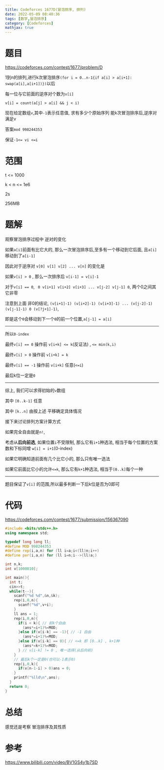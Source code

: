 ```yaml
---
title: Codeforces 1677D(冒泡排序, 排列)
date: 2022-05-09 08:40:36
tags: [数学,冒泡排序]
category: [Codeforces]
mathjax: true
---
```


# 题目

https://codeforces.com/contest/1677/problem/D

1到n的排列,进行k次冒泡排序`(for i = 0..n-1{if a[i] > a[i+1]: swap(a[i],a[i+1])})`以后

每一位与它前面的逆序对个数为`v[i]`

`v[i] = count(a[j] > a[i] && j < i)`

现在给定数组`v`,其中`-1`表示任意值, 求有多少个原始序列 能k次冒泡排序后,逆序对满足v

答案`mod 998244353`

保证`-1<= vi <=i`


# 范围

t <= 1000

k < n <= 1e6

2s

256MB

# 题解

观察冒泡排序过程中 逆对的变化

如果`a[i]`前面有比它大的, 那么一次冒泡排序后,至多有一个移动到它后面, 且`a[i]`移动到了`a[i-1]`

因此对于逆序对 `v[0] v[1] v[2] ... v[n]` 的变化是

如果`v[i] > 0` , 那么一次排序后 `v[i-1] = v[i]-1`

对于`v[i] == 0`, ` 0 v[i+1] v[i+2] v[i+3] ... v[j-2] v[j-1] 0`, 两个0之间其它非零

注意到上面 非0的结论, `(v[i+1]-1) (v[i+2]-1) (v[i+3]-1) ... (v[j-2]-1) (v[j-1]-1) 0 (v[?j+1]-1)`,

即是这个`0`会移动到下一个`0`的前一个位置,`a[j-1] = a[i]`

---

所以`0-index`

最终`v[i] == 0` 操作前 `v[i+k] <= k`(反证法) , `<= min(k,i)`

最终`v[i] > 0` 操作前 `v[i+k] = k`

最终`v[i] == -1` 操作前 `v[i+k]` 任意(`<=i`)

最后k位一定是`0`

---

综上, 我们可以求得初始的`v`数组

其中 `[0..k-1]` 任意

其中 `[k..n]` 由按上述 平移确定具体情况

接下来讨论排列方案计算方式

如果完全自由就是`n!`,

考虑从**后向前选**, 如果位置`i`不受限制, 那么它有`i+1`种选法, 相当于每个位置的方案数和下标同增 `w[i] = i+1`(0-index)

如果它明确知道前面有几个比它小的, 那么只有唯一选法

如果它前面比它小的允许`<=k`, 那么它有`k+1`种选法, 相当于`[0..k]`每个一种

---

题目保证了`v[i]` 的范围,所以最多判断一下后k位是否为0即可

# 代码

https://codeforces.com/contest/1677/submission/156367090

```cpp
#include <bits/stdc++.h>
using namespace std;

typedef long long ll;
#define MOD 998244353
#define rep(i,a,n) for (ll i=a;i<(ll)n;i++)
#define per(i,a,n) for (ll i=n;i-->(ll)a;)

int n,k;
int v[1000010];

int main(){
  int t;
  cin>>t;
  while(t--){
    scanf("%d %d",&n,&k);
    rep(i,0,n){
      scanf("%d",v+i);
    }
    ll ans = 1;
    rep(i,0,n){
      if(i < k){ // 前k个自由
        (ans*=i+1)%=MOD;
      }else if(v[i-k] == -1){ // -1 自由
        (ans*=i+1)%=MOD;
      }else if(v[i-k] == 0){ // <=k 即 [0..k] , k+1种
        (ans*=k+1)%=MOD;
      } // v[i-k] != 0 , 唯一选择(从后向前)
    }
    // 最后k个一定是0(也可以-1表示0)
    rep(i,0,k){
      if(v[n-1-i] > 0)ans = 0;
    }
    printf("%lld\n",ans);
  }
  return 0;
}
```

# 总结

感觉还是考察 冒泡排序及其性质


# 参考

https://www.bilibili.com/video/BV1GS4y1b7SD
